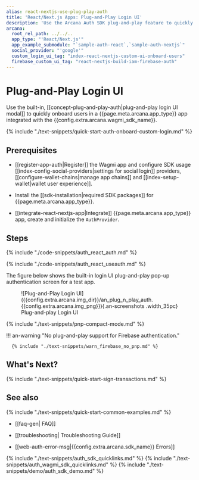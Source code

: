 ```yaml
---
alias: react-nextjs-use-plug-play-auth
title: 'React/Next.js Apps: Plug-and-Play Login UI'
description: 'Use the Arcana Auth SDK plug-and-play feature to quickly add code in the React/Next.js app for onboarding users via the configured options.'
arcana:
  root_rel_path: ../../..
  app_type: "'React/Next.js'"
  app_example_submodule: "`sample-auth-react`,`sample-auth-nextjs`"
  social_provider: "'google'"
  custom_login_ui_tag: "index-react-nextjs-custom-ui-onboard-users"
  firebase_custom_ui_tag: "react-nextjs-build-iam-firebase-auth"
---
```


# Plug-and-Play Login UI

Use the built-in, [[concept-plug-and-play-auth|plug-and-play login UI modal]] to quickly onboard users in a {{page.meta.arcana.app_type}} app integrated with the {{config.extra.arcana.wagmi_sdk_name}}. 

{% include "./text-snippets/quick-start-auth-onboard-custom-login.md" %}

## Prerequisites

* [[register-app-auth|Register]] the Wagmi app and configure SDK usage [[index-config-social-providers|settings for social login]] providers, [[configure-wallet-chains|manage app chains]] and [[index-setup-wallet|wallet user experience]].

* Install the [[sdk-installation|required SDK packages]] for {{page.meta.arcana.app_type}}.

* [[integrate-react-nextjs-app|Integrate]] {{page.meta.arcana.app_type}} app, create and initialize the `AuthProvider`.

## Steps

{% include "./code-snippets/auth_react_auth.md" %}

{% include "./code-snippets/auth_react_useauth.md" %}

The figure below shows the built-in login UI plug-and-play pop-up authentication screen for a test app.

<figure markdown="span">
  ![Plug-and-Play Login UI]({{config.extra.arcana.img_dir}}/an_plug_n_play_auth.{{config.extra.arcana.img_png}}){.an-screenshots .width_35pc}
  <figcaption>Plug-and-play Login UI</figcaption>
</figure>

{% include "./text-snippets/pnp-compact-mode.md" %}

!!! an-warning "No plug-and-play support for Firebase authentication."

      {% include "./text-snippets/warn_firebase_no_pnp.md" %}

## What's Next?

{% include "./text-snippets/quick-start-sign-transactions.md" %}

## See also

{% include "./text-snippets/quick-start-common-examples.md" %}

* [[faq-gen| FAQ]]

* [[troubleshooting| Troubleshooting Guide]]

* [[web-auth-error-msg|{{config.extra.arcana.sdk_name}} Errors]]

{% include "./text-snippets/auth_sdk_quicklinks.md" %}
{% include "./text-snippets/auth_wagmi_sdk_quicklinks.md" %}
{% include "./text-snippets/demo/auth_sdk_demo.md" %}

